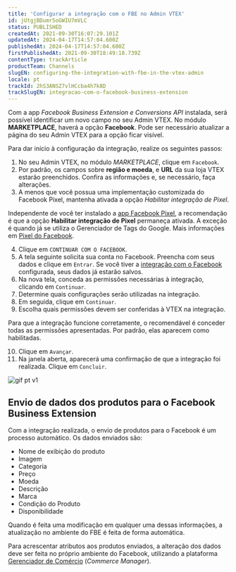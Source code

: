 ```yaml
---
title: 'Configurar a integração com o FBE no Admin VTEX'
id: jUtgjBDumr5oGWIU7mVLC
status: PUBLISHED
createdAt: 2021-09-30T16:07:29.101Z
updatedAt: 2024-04-17T14:57:04.600Z
publishedAt: 2024-04-17T14:57:04.600Z
firstPublishedAt: 2021-09-30T18:49:18.739Z
contentType: trackArticle
productTeam: Channels
slugEN: configuring-the-integration-with-fbe-in-the-vtex-admin
locale: pt
trackId: 2hS3ANSZ7vlHCcba4h7k8D
trackSlugEN: integracao-com-o-facebook-business-extension
---
```


Com a app _Facebook Business Extension e Conversions API_ instalada, será possível identificar um novo campo no seu Admin VTEX. No módulo **MARKETPLACE**, haverá a opção **Facebook**. Pode ser necessário atualizar a página do seu Admin VTEX para a opção ficar visível.

Para dar início à configuração da integração, realize os seguintes passos:

1. No seu Admin VTEX, no módulo _MARKETPLACE_, clique em `Facebook`.
2. Por padrão, os campos sobre **região e moeda**, e **URL** da sua loja VTEX estarão preenchidos. Confira as informações e, se necessário, faça alterações.
3. A menos que você possua uma implementação customizada do Facebook Pixel, mantenha ativada a opção _Habilitar integração de Pixel_.

  <div class = "alert alert-info">
Independente de você ter instalado a <a href= "https://apps.vtex.com/vtex-facebook-pixel/p">app Facebook Pixel</a>, a recomendação é que a opção <b>Habilitar integração de Pixel</b> permaneça ativada. A exceção é quando já se utiliza o Gerenciador de Tags do Google. Mais informações em <a href= "https://help.vtex.com/pt/tracks/integracao-com-o-facebook-business-extension--2hS3ANSZ7vlHCcba4h7k8D/434Z1iWnaa0zbOMDyr6oi#pixel-do-facebook">Pixel do Facebook</a>.
</div>

4. Clique em `CONTINUAR COM O FACEBOOK`.
5. A tela seguinte solicita sua conta no Facebook. Preencha com seus dados e clique em `Entrar`. Se você tiver a [integração com o Facebook](https://help.vtex.com/pt/tracks/integracao-com-o-facebook--7h8KvIC4DbRRc8VlyJ8PFc) configurada, seus dados já estarão salvos.
6. Na nova tela, conceda as permissões necessárias à integração, clicando em `Continuar`.
7. Determine quais configurações serão utilizadas na integração.
8. Em seguida, clique em `Continuar`.
9. Escolha quais permissões devem ser conferidas à VTEX na integração.

  <div class="alert alert-danger">
Para que a integração funcione corretamente, o recomendável é conceder todas as permissões apresentadas. Por padrão, elas aparecem como habilitadas.
</div>

10. Clique em `Avançar`.
11. Na janela aberta, aparecerá uma confirmação de que a integração foi realizada. Clique em `Concluir`.

![gif pt v1](//images.ctfassets.net/alneenqid6w5/1FptUh8HMlsK1FvVPBw89H/a677146be91000f363e02c81cd5e6e25/gif_pt_v1.gif)

## Envio de dados dos produtos para o Facebook Business Extension

Com a integração realizada, o envio de produtos para o Facebook é um processo automático. Os dados enviados são:

- Nome de exibição do produto
- Imagem
- Categoria
- Preço
- Moeda
- Descrição
- Marca
- Condição do Produto
- Disponibilidade

Quando é feita uma modificação em qualquer uma dessas informações, a atualização no ambiente do FBE é feita de forma automática. 

Para acrescentar atributos aos produtos enviados, a alteração dos dados deve ser feita no próprio ambiente do Facebook, utilizando a plataforma [Gerenciador de Comércio](https://www.facebook.com/business/help/2371372636254534?locale=pt_BR) (_Commerce Manager_).
